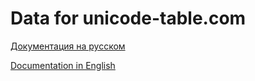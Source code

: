 # Data for unicode-table.com

[Документация на русском](https://github.com/unicode-table/unicode-table-data/wiki/ru-index)

[Documentation in English](https://github.com/unicode-table/unicode-table-data/wiki/en-index)
